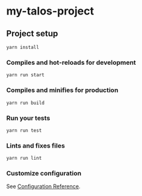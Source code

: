 # my-talos-project

## Project setup
```
yarn install
```

### Compiles and hot-reloads for development
```
yarn run start
```

### Compiles and minifies for production
```
yarn run build
```

### Run your tests
```
yarn run test
```

### Lints and fixes files
```
yarn run lint
```

### Customize configuration
See [Configuration Reference](https://github.com/facebook/create-react-app).
